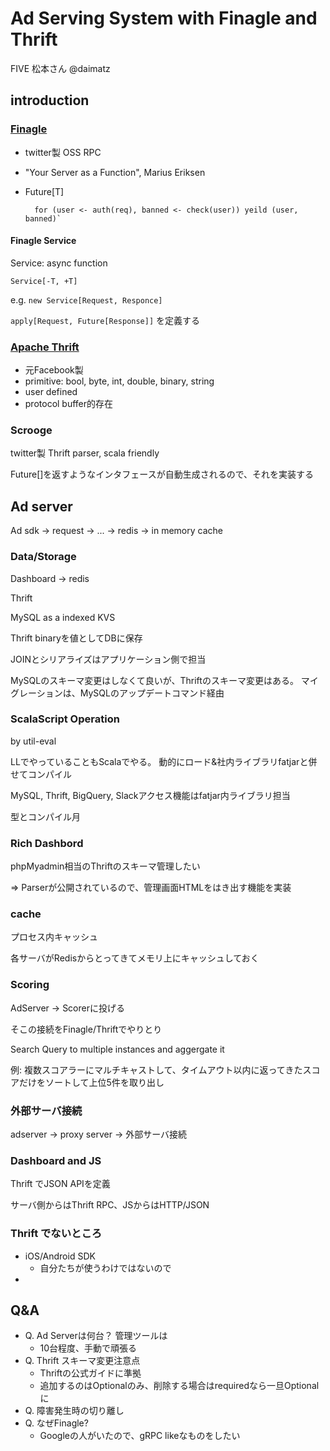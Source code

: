 Ad Serving System with Finagle and Thrift
=========================================

FIVE 松本さん @daimatz

introduction
-------------

### [Finagle](http://twitter.github.io/finagle)

- twitter製 OSS RPC
- "Your Server as a Function", Marius Eriksen
- Future[T]
    
        for (user <- auth(req), banned <- check(user)) yeild (user, banned)`

#### Finagle Service

Service: async function

`Service[-T, +T]`

e.g. `new Service[Request, Responce]`

`apply[Request, Future[Response]]` を定義する

### [Apache Thrift](https://thrift.apache.org)

- 元Facebook製
- primitive: bool, byte, int, double, binary, string
- user defined
- protocol buffer的存在

### Scrooge

twitter製 Thrift parser, scala friendly

Future[]を返すようなインタフェースが自動生成されるので、それを実装する

Ad server
---------

Ad sdk -> request -> ... -> redis -> in memory cache


### Data/Storage

Dashboard -> redis

Thrift

MySQL as a indexed KVS

Thrift binaryを値としてDBに保存

JOINとシリアライズはアプリケーション側で担当

MySQLのスキーマ変更はしなくて良いが、Thriftのスキーマ変更はある。
マイグレーションは、MySQLのアップデートコマンド経由


### ScalaScript Operation

by util-eval

LLでやっていることもScalaでやる。
動的にロード&社内ライブラリfatjarと併せてコンパイル

MySQL, Thrift, BigQuery, Slackアクセス機能はfatjar内ライブラリ担当

型とコンパイル月

### Rich Dashbord

phpMyadmin相当のThriftのスキーマ管理したい

=> Parserが公開されているので、管理画面HTMLをはき出す機能を実装

### cache

プロセス内キャッシュ

各サーバがRedisからとってきてメモリ上にキャッシュしておく

### Scoring

AdServer -> Scorerに投げる

そこの接続をFinagle/Thriftでやりとり

Search Query to multiple instances and aggergate it

例: 複数スコアラーにマルチキャストして、タイムアウト以内に返ってきたスコアだけをソートして上位5件を取り出し

### 外部サーバ接続

adserver -> proxy server -> 外部サーバ接続

### Dashboard and JS

Thrift でJSON APIを定義

サーバ側からはThrift RPC、JSからはHTTP/JSON 

### Thrift でないところ

- iOS/Android SDK
    - 自分たちが使うわけではないので
- 

Q&A
---

- Q. Ad Serverは何台？ 管理ツールは
    - 10台程度、手動で頑張る
- Q. Thrift スキーマ変更注意点
    - Thriftの公式ガイドに準拠
    - 追加するのはOptionalのみ、削除する場合はrequiredなら一旦Optionalに
- Q. 障害発生時の切り離し
- Q. なぜFinagle?
    - Googleの人がいたので、gRPC likeなものをしたい